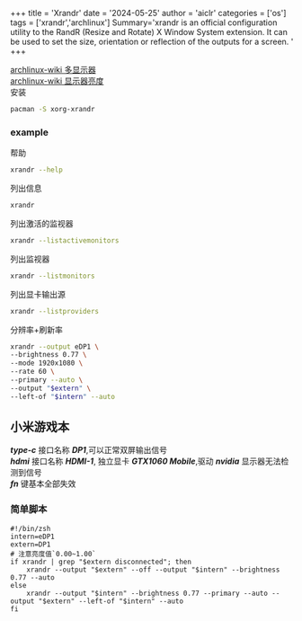 +++
title = 'Xrandr'
date = '2024-05-25'
author = 'aiclr'
categories = ['os']
tags = ['xrandr','archlinux']
Summary='xrandr is an official configuration utility to the RandR (Resize and Rotate) X Window System extension. It can be used to set the size, orientation or reflection of the outputs for a screen. '
+++

[archlinux-wiki 多显示器](https://wiki.archlinux.org/title/Xrandr)\
[archlinux-wiki 显示器亮度](https://wiki.archlinux.org/title/Backlight#Xorg:_adjust_perceived_brightness_with_xrandr)\
安装
```sh
pacman -S xorg-xrandr
```

### example

帮助
```sh
xrandr --help
```
列出信息
```sh
xrandr
```
列出激活的监视器
```sh
xrandr --listactivemonitors
```
列出监视器
```sh
xrandr --listmonitors
```
列出显卡输出源
```sh
xrandr --listproviders
```
分辨率+刷新率
```sh
xrandr --output eDP1 \
--brightness 0.77 \
--mode 1920x1080 \
--rate 60 \
--primary --auto \
--output "$extern" \
--left-of "$intern" --auto
```

## 小米游戏本 

***type-c*** 接口名称 ***DP1***,可以正常双屏输出信号\
***hdmi*** 接口名称 ***HDMI-1***, 独立显卡 ***GTX1060 Mobile***,驱动 ***nvidia*** 显示器无法检测到信号\
***fn*** 键基本全部失效

### 简单脚本

```shell
#!/bin/zsh
intern=eDP1
extern=DP1
# 注意亮度值`0.00~1.00`
if xrandr | grep "$extern disconnected"; then
	xrandr --output "$extern" --off --output "$intern" --brightness 0.77 --auto
else
	xrandr --output "$intern" --brightness 0.77 --primary --auto --output "$extern" --left-of "$intern" --auto
fi
```